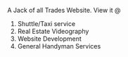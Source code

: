 A Jack of all Trades Website. View it @ 

1) Shuttle/Taxi service
2) Real Estate Videography
3) Website Development
4) General Handyman Services
